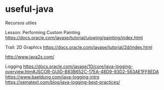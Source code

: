 # useful-java
Recursos utiles

Lesson: Performing Custom Painting
https://docs.oracle.com/javase/tutorial/uiswing/painting/index.html

Trail: 2D Graphics
https://docs.oracle.com/javase/tutorial/2d/index.html


http://www.java2s.com/

Logging
https://docs.oracle.com/javase/10/core/java-logging-overview.htm#JSCOR-GUID-B83B652C-17EA-48D9-93D2-563AE1FF8EDA
https://www.baeldung.com/java-logging-intro
https://sematext.com/blog/java-logging-best-practices/
